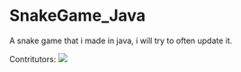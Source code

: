 # SnakeGame_Java
A snake game that i made in java, i will try to often update it.

Contritutors:
<a href = "https://github.com/JabJabi/simple-sqlite/graphs/contributors">
  <img src = "https://contrib.rocks/image?repo=SnakeGame_Java/simple-sqlite"/>
</a>
